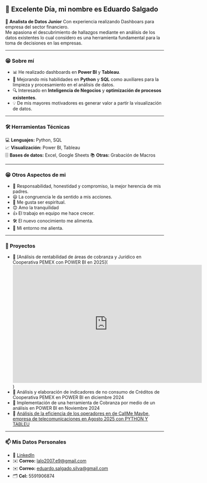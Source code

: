 ##  👋 Excelente Día, mi nombre es Eduardo Salgado

🎯 **Analista de Datos Junior** Con experiencia realizando Dashboars para empresa del sector financiero.  
Me apasiona el descubrimiento de hallazgos mediante en análisis de los datos existentes lo cual considero es una herramienta fundamental  para la toma de decisiones en las empresas.


--- 
### 😁 Sobre mí
- 📊 He realizado dashboards en **Power BI** y **Tableau**.  
- 🐍 Mejorando mis habilidades en **Python** y **SQL** como auxiliares para la limpieza y procesamiento en el análisis de datos.  
- 🔍 Interesado en **Inteligencia de Negocios** y **optimización de procesos existentes**.  
- 💡 De mis mayores motivadores es generar valor a partir la visualización de datos.


---
### 🛠️ Herramientas Técnicas
💻 **Lenguajes:** Python, SQL  
📈 **Visualización:** Power BI, Tableau  
🗄️ **Bases de datos:** Excel, Google Sheets
📚 **Otras:** Grabación de Macros 


---


### 😁 Otros Aspectos de mi

- 💑 Responsabilidad, honestidad y compromiso, la mejor herencia de mis padres.
- 😃 La congruencia le da sentido a mis acciones.
- 🙏 Me gusta ser espiritual.
- 😊 Amo la tranquilidad
- 👍 El trabajo en equipo me hace crecer.
- 🛠️ El nuevo conocimiento me alimenta.
- 🙌 Mi entorno me alienta.
  

---

### 📂 Proyectos


- 📌 [Análisis de rentabilidad de áreas de cobranza y Jurídico en  Cooperativa PEMEX  con POWER BI  en 2025](<iframe title="Rentabilidad Juridico" width="600" height="373.5" src="https://app.powerbi.com/view?r=eyJrIjoiOWQzOTE2ZjAtYjgwNS00Mzg1LWIzOTMtNzIzZGJlMTAzZDRhIiwidCI6ImJjZDBhNTMyLWFkZmItNDg4OS04NWUyLWMwZDNhMzBkN2MwMCJ9" frameborder="0" allowFullScreen="true"></iframe>)
- 📌 Análisis y elaboración de indicadores de no consumo de Créditos de Cooperativa PEMEX  en POWER BI en  diciembre 2024
- 📌 Implementación de una herramienta de Cobranza  por medio de un análisis en POWER BI  en Noviembre 2024
- 📌 [Análisis de la eficiencia de los operadores en de CallMe Maybe, empresa de telecomunicaciones en Agosto 2025 con PYTHON Y TABLEU](https://public.tableau.com/views/ProyectoFinalCallMeMaybeAnalisis/Dashboard1?:language=en-US&publish=yes&:sid=&:redirect=auth&:display_count=n&:origin=viz_share_link)


---

### 📫 Mis Datos Personales 
- 💼 [LinkedIn](https://www.linkedin.com/in/da-edu-ss)
- ✉️ **Correo:** lalo2007.e9@gmail.com
- ✉️ **Correo:** eduardo.salgado.silva@gmail.com
- 🗂️ **Cel:** 5591906874

<!--
**Eduard90210/Eduard90210** is a ✨ _special_ ✨ repository because its `README.md` (this file) appears on your GitHub profile.

Here are some ideas to get you started:

- 🔭 I’m currently working on ...
- 🌱 I’m currently learning ...
- 👯 I’m looking to collaborate on ...
- 🤔 I’m looking for help with ...
- 💬 Ask me about ...
- 📫 How to reach me: ...
- 😄 Pronouns: ...
- ⚡ Fun fact: ...
-->
